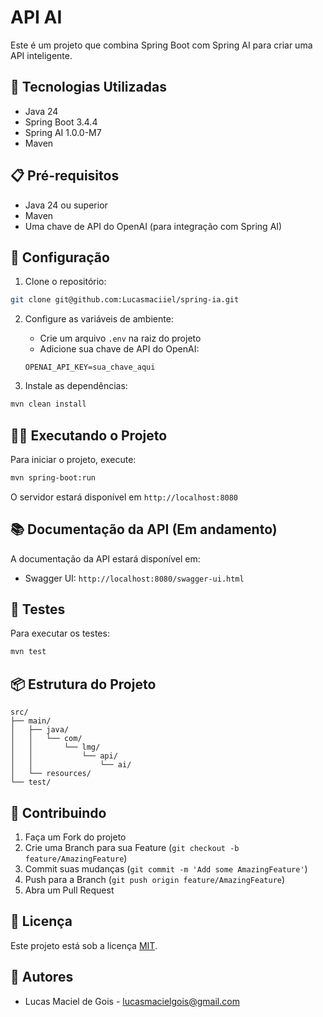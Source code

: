 # API AI

Este é um projeto que combina Spring Boot com Spring AI para criar uma API inteligente.

## 🚀 Tecnologias Utilizadas

- Java 24
- Spring Boot 3.4.4
- Spring AI 1.0.0-M7
- Maven

## 📋 Pré-requisitos

- Java 24 ou superior
- Maven
- Uma chave de API do OpenAI (para integração com Spring AI)

## 🔧 Configuração

1. Clone o repositório:
```bash
git clone git@github.com:Lucasmaciiel/spring-ia.git
```

2. Configure as variáveis de ambiente:
   - Crie um arquivo `.env` na raiz do projeto
   - Adicione sua chave de API do OpenAI:
   ```
   OPENAI_API_KEY=sua_chave_aqui
   ```

3. Instale as dependências:
```bash
mvn clean install
```

## 🏃‍♂️ Executando o Projeto

Para iniciar o projeto, execute:

```bash
mvn spring-boot:run
```

O servidor estará disponível em `http://localhost:8080`

## 📚 Documentação da API (Em andamento)

A documentação da API estará disponível em:
- Swagger UI: `http://localhost:8080/swagger-ui.html`

## 🧪 Testes

Para executar os testes:

```bash
mvn test
```

## 📦 Estrutura do Projeto

```
src/
├── main/
│   ├── java/
│   │   └── com/
│   │       └── lmg/
│   │           └── api/
│   │               └── ai/
│   └── resources/
└── test/
```

## 🤝 Contribuindo

1. Faça um Fork do projeto
2. Crie uma Branch para sua Feature (`git checkout -b feature/AmazingFeature`)
3. Commit suas mudanças (`git commit -m 'Add some AmazingFeature'`)
4. Push para a Branch (`git push origin feature/AmazingFeature`)
5. Abra um Pull Request

## 📝 Licença

Este projeto está sob a licença [MIT](LICENSE).

## 👥 Autores

- Lucas Maciel de Gois - lucasmacielgois@gmail.com
